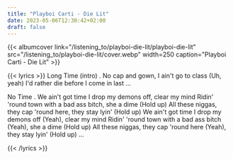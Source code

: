 ```yaml
---
title: "Playboi Carti - Die Lit"
date: 2023-05-06T12:30:42+02:00
draft: false
---
```



{{< albumcover
    link="/listening_to/playboi-die-lit/playboi-die-lit"
    src="/listening_to/playboi-die-lit/cover.webp"
    width=250
    caption="Playboi Carti - Die Lit"
    >}}


{{< lyrics >}}
Long Time (intro)
.
No cap and gown, I ain't go to class (Uh, yeah)
I'd rather die before I come in last 
...

No Time
.
We ain't got time
I drop my demons off, clear my mind
Ridin' 'round town with a bad ass bitch, she a dime (Hold up)
All these niggas, they cap 'round here, they stay lyin' (Hold up)
We ain't got time
I drop my demons off (Yeah), clear my mind
Ridin' 'round town with a bad ass bitch (Yeah), she a dime (Hold up)
All these niggas, they cap 'round here (Yeah), they stay lyin' (Hold up)
...

{{< /lyrics >}}
